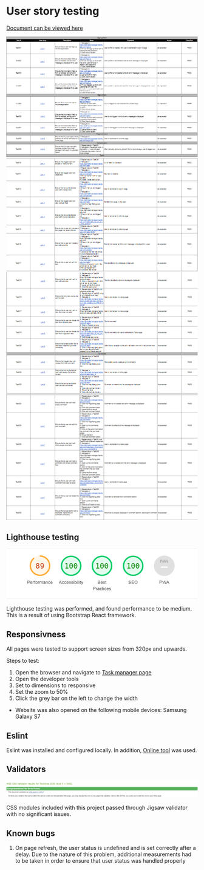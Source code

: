 # User story testing

[Document can be viewed here](https://docs.google.com/spreadsheets/d/1SWAA9mB4-A2m58K9gB1c4AYcTs5VZn1PWrKaYkTBIqs/edit?usp=sharing)

![User story testing part 1](readme/images/testing/testing-1.png)
![User story testing part 2](readme/images/testing/testing-2.png)
![User story testing part 3](readme/images/testing/testing-3.png)
![User story testing part 4](readme/images/testing/testing-4.png)

## Lighthouse testing 

![Lighthouse testing](readme/images/testing/lighthouse-testing.png)

Lighthouse testing was performed, and found performance to be medium. This is a result of using Bootstrap React framework.

## Responsivness 

All pages were tested to support screen sizes from 320px and upwards.

Steps to test:

1. Open the browser and navigate to [Task manager page](https://pp5-task-manager.herokuapp.com/)
1. Open the developer tools
1. Set to dimensions to responsive
1. Set the zoom to 50%
1. Click the grey bar on the left to change the width

- Website was also opened on the following mobile devices:
Samsung Galaxy S7

## Eslint 

Eslint was installed and configured locally. In addition, [Online tool](https://eslint.org/play/) was used.

## Validators 

![Jigsaw validator results](readme/images/testing/jigsaw-testing.png)

CSS modules included with this project passed through Jigsaw validator with no significant issues.

## Known bugs 
1. On page refresh, the user status is undefined and is set correctly after a delay.
Due to the nature of this problem, additional measurements had to be taken in order to ensure that user status was handled properly 